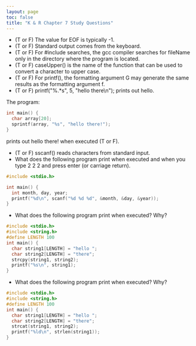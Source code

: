 ```yaml
---
layout: page
toc: false
title: "K & R Chapter 7 Study Questions"
---
```



  * (T or F) The value for EOF is typically -1.
  * (T or F) Standard output comes from the keyboard.
  * (T or F) For #include <fileName> searches, the gcc compiler searches for fileName only in the directory where the program is located.
  * (T or F) caseUpper() is the name of the function that can be used to convert a character to upper case.
  * (T or F) For printf(), the formatting argument G may generate the same results as the formatting argument f. 
  * (T or F) printf("%.*s", 5, "hello there\n"); prints out hello.  
 
The program:

```c
int main() {
  char array[20];
  sprintf(array, "%s", "hello there!");
}
```

prints out hello there! when executed (T or F).

  * (T or F) sscanf() reads characters from standard input.
  * What does the following program print when executed and when you type 2 2 2 and press enter (or carriage return).

```c
#include <stdio.h>

int main() {
  int month, day, year;
  printf("%d\n", scanf("%d %d %d", &month, &day, &year));
}
```

  * What does the following program print when executed? Why?
```c
#include <stdio.h>
#include <string.h>
#define LENGTH 100
int main() {
  char string1[LENGTH] = "hello ";
  char string2[LENGTH] = "there";
  strcpy(string1, string2);
  printf("%s\n", string1);
}
```

  * What does the following program print when executed? Why?
```c
#include <stdio.h>
#include <string.h>
#define LENGTH 100
int main() {
  char string1[LENGTH] = "hello ";
  char string2[LENGTH] = "there";
  strcat(string1, string2);
  printf("%ld\n", strlen(string1));
}
```